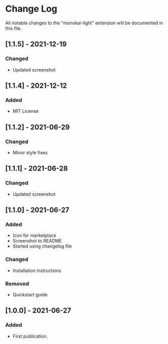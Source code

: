 # Change Log

All notable changes to the "monokai-light" extension will be documented in this file.

## [1.1.5] - 2021-12-19
### Changed
- Updated screenshot

## [1.1.4] - 2021-12-12
### Added
- MIT License

## [1.1.2] - 2021-06-29
### Changed
- Minor style fixes

## [1.1.1] - 2021-06-28
### Changed
- Updated screenshot

## [1.1.0] - 2021-06-27
### Added
- Icon for marketplace
- Screenshot to README
- Started using changelog file

### Changed
- Installation instructions

### Removed
- Quickstart guide

## [1.0.0] - 2021-06-27
### Added
- First publication.

